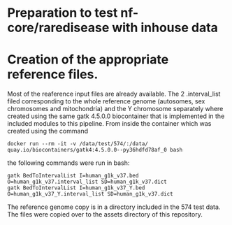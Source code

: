 # Preparation to test nf-core/raredisease with inhouse data

# Creation of the appropriate reference files.
Most of the reaference input files are already available. The 2 .interval_list filed corresponding to the whole reference genome (autosomes, sex chromosomes and mitochondria) and the Y chromosome separately where created using the same gatk 4.5.0.0 biocontainer that is implemented in the included modules to this pipeline.
From inside the container which was created using the command
```
docker run --rm -it -v /data/test/574/:/data/ quay.io/biocontainers/gatk4:4.5.0.0--py36hdfd78af_0 bash
```
the following commands were run in bash:
```
gatk BedToIntervalList I=human_g1k_v37.bed O=human_g1k_v37.interval_list SD=human_g1k_v37.dict
gatk BedToIntervalList I=human_g1k_v37_Y.bed O=human_g1k_v37_Y.interval_list SD=human_g1k_v37.dict
```
The reference genome copy is in a directory included in the 574 test data.
The files were copied over to the assets directory of this repository.